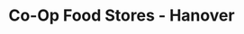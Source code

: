 ---
title: "Co-Op Food Stores - Hanover"
url: /hanover/co-op-food-stores-hanover/
shop: Supermarkt
---